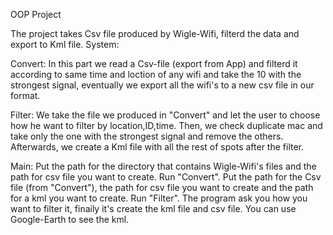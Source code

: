 OOP Project

The project takes Csv file produced by Wigle-Wifi, filterd the data and export to Kml file.
System:

Convert: 
In this part we read a Csv-file (export from App) and filterd it according to same time and loction of any wifi
and take the 10 with the strongest signal, eventually we export all the wifi's to a new csv file in our format.

Filter:
We take the file we produced in "Convert" and let the user to choose how he want to filter by location,ID,time.
Then, we check duplicate mac and take only the one with the strongest signal and remove the others.
Afterwards, we create a Kml file with all the rest of spots after the filter.

Main:
Put the path for the directory that contains Wigle-Wifi's files and the path for csv file you want to create.
Run "Convert".
Put the path for the Csv file (from "Convert"), the path for csv file you want to create
and the path for a kml you want to create.
Run "Filter".
The program ask you how you want to filter it, finaily it's create the kml file and csv file.
You can use Google-Earth to see the kml.
